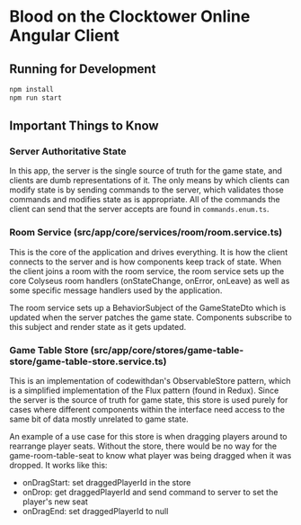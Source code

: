 # Blood on the Clocktower Online Angular Client

## Running for Development

```sh
npm install
npm run start
```

## Important Things to Know

### Server Authoritative State

In this app, the server is the single source of truth for the game state, and clients are dumb representations of it. The only means by which clients can modify state is by sending commands to the server, which validates those commands and modifies state as is appropriate. All of the commands the client can send that the server accepts are found in `commands.enum.ts`.

### Room Service (src/app/core/services/room/room.service.ts)

This is the core of the application and drives everything. It is how the client connects to the server and is how components keep track of state. When the client joins a room with the room service, the room service sets up the core Colyseus room handlers (onStateChange, onError, onLeave) as well as some specific message handlers used by the application.

The room service sets up a BehaviorSubject of the GameStateDto which is updated when the server patches the game state. Components subscribe to this subject and render state as it gets updated.

### Game Table Store (src/app/core/stores/game-table-store/game-table-store.service.ts)

This is an implementation of codewithdan's ObservableStore pattern, which is a simplified implementation of the Flux pattern (found in Redux). Since the server is the source of truth for game state, this store is used purely for cases where different components within the interface need access to the same bit of data mostly unrelated to game state.

An example of a use case for this store is when dragging players around to rearrange player seats. Without the store, there would be no way for the game-room-table-seat to know what player was being dragged when it was dropped. It works like this:

- onDragStart: set draggedPlayerId in the store
- onDrop: get draggedPlayerId and send command to server to set the player's new seat
- onDragEnd: set draggedPlayerId to null
